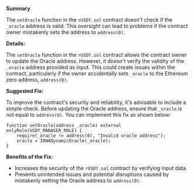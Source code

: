 **Summary**

The `setOracle` function in the `rUSDY.sol` contract doesn't check if the `_oracle` address is valid. This oversight can lead to problems if the contract owner mistakenly sets the address to `address(0)`.

**Details:**

The `setOracle` function in the `rUSDY.sol` contract allows the contract owner to update the Oracle address. However, it doesn't verify the validity of the `_oracle` address provided as input. This could create issues within the contract, particularly if the owner accidentally sets `_oracle` to the Ethereum zero address, `address(0)`.

**Suggested Fix:**

To improve the contract's security and reliability, it's advisable to include a simple check. Before updating the Oracle address, ensure that `_oracle` is not equal to `address(0)`. You can implement this fix as shown below:

```solidity
function setOracle(address _oracle) external onlyRole(USDY_MANAGER_ROLE) {
    require(_oracle != address(0), "Invalid oracle address");
    oracle = IRWADynamicOracle(_oracle); 
}
```

**Benefits of the Fix:**

- Increases the security of the `rUSDY.sol` contract by verifying input data.
- Prevents unintended issues and potential disruptions caused by mistakenly setting the Oracle address to `address(0)`.